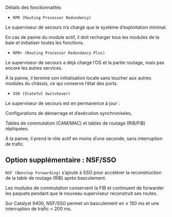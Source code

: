 Détails des fonctionnalités

- `RPR (Routing Processor Redundancy)`

Le superviseur de secours n’a chargé que le système d’exploitation minimal.

En cas de panne du module actif, il doit recharger tous les modules de la baie et initialiser toutes les fonctions.

- `RPR+ (Routing Processor Redundancy Plus)`

Le superviseur de secours a déjà chargé l’OS et la partie routage, mais pas encore les autres services.

À la panne, il termine son initialisation locale sans toucher aux autres modules du châssis, ce qui conserve l’état des ports.

- `SSO (Stateful Switchover)`

Le superviseur de secours est en permanence à jour :

Configurations de démarrage et d’exécution synchronisées,

Tables de commutation (CAM/MAC) et tables de routage (RIB/FIB) répliquées.

À la panne, il prend le rôle actif en moins d’une seconde, sans interruption de trafic.


## Option supplémentaire : NSF/SSO

`NSF (Nonstop Forwarding)` s’ajoute à SSO pour accélérer la reconstruction de la table de routage (RIB) après basculement.

Les modules de commutation conservent la FIB et continuent de forwarder les paquets pendant que le nouveau superviseur reconstruit ses routes.

Sur Catalyst 9400, NSF/SSO permet un basculement en ≤ 150 ms et une interruption de trafic < 200 ms.
